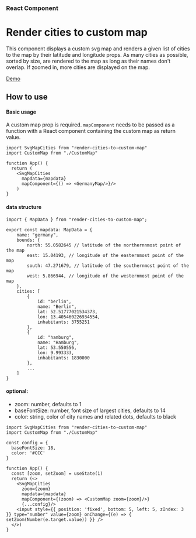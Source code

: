 ### React Component
# Render cities to custom map 

This component displays a custom svg map and renders a given list of cities to the map by their latitude and longitude props. As many cities as possible, sorted by size, are rendered to the map as long as their names don't overlap. If zoomed in, more cities are displayed on the map.

[Demo](http://render-cities-to-custom-map.mirja-t.de)

## How to use

#### Basic usage

A custom map prop is required. `mapComponent` needs to be passed as a function with a React component containing the custom map as return value.

```
import SvgMapCities from "render-cities-to-custom-map"
import CustomMap from "./CustomMap"

function App() {
  return (
    <SvgMapCities 
      mapdata={mapdata}
      mapComponent={() => <GermanyMap/>}/>
    )
}
```

#### data structure
```
import { MapData } from "render-cities-to-custom-map";

export const mapdata: MapData = {
    name: "germany",
    bounds: {
        north: 55.0582645 // latitude of the northernnmost point of the map 
        east: 15.04193, // longitude of the easternmost point of the map 
        south: 47.271679, // latitude of the southernmost point of the map 
        west: 5.866944, // longitude of the westernmost point of the map 
    },
    cities: [
        {
            id: "berlin",
            name: "Berlin",
            lat: 52.51777021534373,
            lon: 13.405460226934554,
            inhabitants: 3755251
        },
        {
            id: "hamburg",
            name: "Hamburg",
            lat: 53.550556,
            lon: 9.993333,
            inhabitants: 1830000
        },
        ...
    ]
}
```

#### optional:

+ zoom: number, defaults to 1
+ baseFontSize: number, font size of largest cities, defaults to 14 
+ color: string, color of city names and related dots, defaults to black

```
import SvgMapCities from "render-cities-to-custom-map"
import CustomMap from "./CustomMap"

const config = {
  baseFontSize: 18,
  color: '#CCC'
}

function App() {
  const [zoom, setZoom] = useState(1)
  return (<>
    <SvgMapCities 
      zoom={zoom}
      mapdata={mapdata}
      mapComponent={(zoom) => <CustomMap zoom={zoom}/>}
      {...config}/>
    <input style={{ position: 'fixed', bottom: 5, left: 5, zIndex: 3 }} type="number" value={zoom} onChange={(e) => { setZoom(Number(e.target.value)) }} />
  </>)
}
```